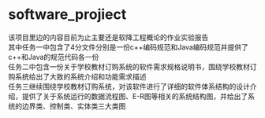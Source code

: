 # software_projiect
该项目里边的内容目前为止主要还是软降工程概论的作业实验报告    
其中任务一中包含了4分文件分别是一份c++编码规范和Java编码规范并提供了c++和Java的规范代码各一份     
任务二中包含一份关于学校教材订购系统的软件需求规格说明书，围绕学校教材订购系统给出了大致的系统介绍和功能需求描述    
任务三继续围绕学校教材订购系统，对该软件进行了详细的软件体系结构的设计介绍，提供了关于系统运行的数据流程图、E-R图等相关的系统结构图，并给出了系统的边界类、控制类、实体类三大类图
